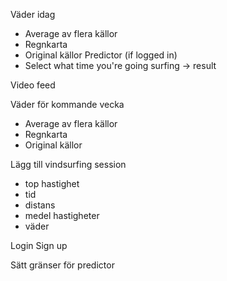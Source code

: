 Väder idag
- Average av flera källor
- Regnkarta
- Original källor
Predictor (if logged in)
- Select what time you're going surfing -> result

Video feed

Väder för kommande vecka
- Average av flera källor
- Regnkarta
- Original källor

Lägg till vindsurfing session
- top hastighet
- tid
- distans
- medel hastigheter
- väder

Login
Sign up

Sätt gränser för predictor